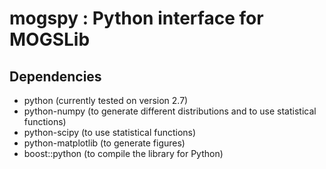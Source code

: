 # mogspy : Python interface for MOGSLib

## Dependencies

- python (currently tested on version 2.7)
- python-numpy (to generate different distributions and to use statistical functions)
- python-scipy (to use statistical functions)
- python-matplotlib (to generate figures)
- boost::python (to compile the library for Python)
